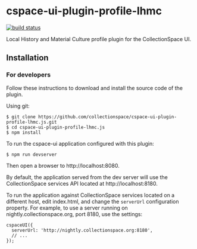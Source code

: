 # cspace-ui-plugin-profile-lhmc

[![build status](https://travis-ci.org/collectionspace/cspace-ui-plugin-profile-lhmc.js.svg?branch=master)](https://travis-ci.org/collectionspace/cspace-ui-plugin-profile-lhmc.js)

Local History and Material Culture profile plugin for the CollectionSpace UI.

## Installation

### For developers

Follow these instructions to download and install the source code of the plugin.

Using git:

```
$ git clone https://github.com/collectionspace/cspace-ui-plugin-profile-lhmc.js.git
$ cd cspace-ui-plugin-profile-lhmc.js
$ npm install
```

To run the cspace-ui application configured with this plugin:

```
$ npm run devserver
```

Then open a browser to http://localhost:8080.

By default, the application served from the dev server will use the CollectionSpace services API
located at http://localhost:8180.

To run the application against CollectionSpace services located on a different host, edit
index.html, and change the `serverUrl` configuration property. For example, to use a server running
on nightly.collectionspace.org, port 8180, use the settings:

```
cspaceUI({
  serverUrl: 'http://nightly.collectionspace.org:8180',
  // ...
});
```
